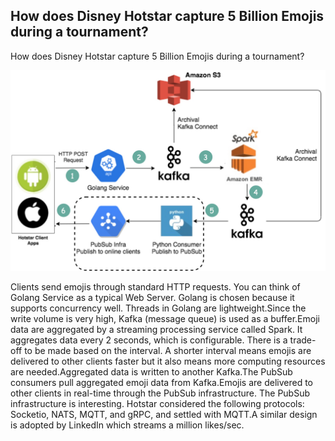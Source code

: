 ## How does Disney Hotstar capture 5 Billion Emojis during a tournament?
How does Disney Hotstar capture 5 Billion Emojis during a tournament?<p>
  <img src="../images/hotstar_emojis.jpeg" style="width: 720px" />
</p>
Clients send emojis through standard HTTP requests. You can think of Golang Service as a typical Web Server. Golang is chosen because it supports concurrency well. Threads in Golang are lightweight.Since the write volume is very high, Kafka (message queue) is used as a buffer.Emoji data are aggregated by a streaming processing service called Spark. It aggregates data every 2 seconds, which is configurable. There is a trade-off to be made based on the interval. A shorter interval means emojis are delivered to other clients faster but it also means more computing resources are needed.Aggregated data is written to another Kafka.The PubSub consumers pull aggregated emoji data from Kafka.Emojis are delivered to other clients in real-time through the PubSub infrastructure. The PubSub infrastructure is interesting. Hotstar considered the following protocols: Socketio, NATS, MQTT, and gRPC, and settled with MQTT.A similar design is adopted by LinkedIn which streams a million likes/sec.